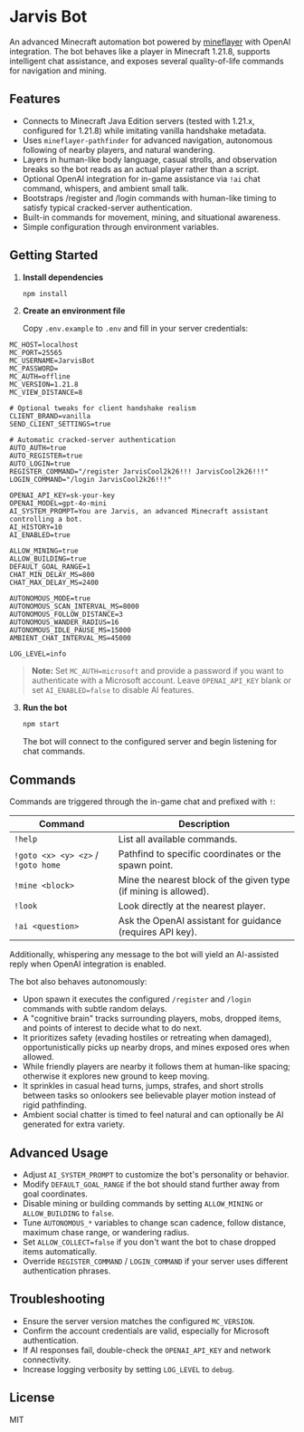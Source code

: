 # Jarvis Bot

An advanced Minecraft automation bot powered by [mineflayer](https://github.com/PrismarineJS/mineflayer) with OpenAI integration. The bot behaves like a player in Minecraft 1.21.8, supports intelligent chat assistance, and exposes several quality-of-life commands for navigation and mining.

## Features

- Connects to Minecraft Java Edition servers (tested with 1.21.x, configured for 1.21.8) while imitating vanilla handshake metadata.
- Uses `mineflayer-pathfinder` for advanced navigation, autonomous following of nearby players, and natural wandering.
- Layers in human-like body language, casual strolls, and observation breaks so the bot reads as an actual player rather than a script.
- Optional OpenAI integration for in-game assistance via `!ai` chat command, whispers, and ambient small talk.
- Bootstraps /register and /login commands with human-like timing to satisfy typical cracked-server authentication.
- Built-in commands for movement, mining, and situational awareness.
- Simple configuration through environment variables.

## Getting Started

1. **Install dependencies**

   ```bash
   npm install
   ```

2. **Create an environment file**

   Copy `.env.example` to `.env` and fill in your server credentials:

  ```env
  MC_HOST=localhost
  MC_PORT=25565
  MC_USERNAME=JarvisBot
  MC_PASSWORD=
  MC_AUTH=offline
  MC_VERSION=1.21.8
  MC_VIEW_DISTANCE=8

  # Optional tweaks for client handshake realism
  CLIENT_BRAND=vanilla
  SEND_CLIENT_SETTINGS=true

  # Automatic cracked-server authentication
  AUTO_AUTH=true
  AUTO_REGISTER=true
  AUTO_LOGIN=true
  REGISTER_COMMAND="/register JarvisCool2k26!!! JarvisCool2k26!!!"
  LOGIN_COMMAND="/login JarvisCool2k26!!!"

  OPENAI_API_KEY=sk-your-key
  OPENAI_MODEL=gpt-4o-mini
  AI_SYSTEM_PROMPT=You are Jarvis, an advanced Minecraft assistant controlling a bot.
  AI_HISTORY=10
  AI_ENABLED=true

  ALLOW_MINING=true
  ALLOW_BUILDING=true
  DEFAULT_GOAL_RANGE=1
  CHAT_MIN_DELAY_MS=800
  CHAT_MAX_DELAY_MS=2400

  AUTONOMOUS_MODE=true
  AUTONOMOUS_SCAN_INTERVAL_MS=8000
  AUTONOMOUS_FOLLOW_DISTANCE=3
  AUTONOMOUS_WANDER_RADIUS=16
  AUTONOMOUS_IDLE_PAUSE_MS=15000
  AMBIENT_CHAT_INTERVAL_MS=45000

  LOG_LEVEL=info
  ```

   > **Note:** Set `MC_AUTH=microsoft` and provide a password if you want to authenticate with a Microsoft account. Leave `OPENAI_API_KEY` blank or set `AI_ENABLED=false` to disable AI features.

3. **Run the bot**

   ```bash
   npm start
   ```

   The bot will connect to the configured server and begin listening for chat commands.

## Commands

Commands are triggered through the in-game chat and prefixed with `!`:

| Command | Description |
| --- | --- |
| `!help` | List all available commands. |
| `!goto <x> <y> <z>` / `!goto home` | Pathfind to specific coordinates or the spawn point. |
| `!mine <block>` | Mine the nearest block of the given type (if mining is allowed). |
| `!look` | Look directly at the nearest player. |
| `!ai <question>` | Ask the OpenAI assistant for guidance (requires API key). |

Additionally, whispering any message to the bot will yield an AI-assisted reply when OpenAI integration is enabled.

The bot also behaves autonomously:

- Upon spawn it executes the configured `/register` and `/login` commands with subtle random delays.
- A "cognitive brain" tracks surrounding players, mobs, dropped items, and points of interest to decide what to do next.
- It prioritizes safety (evading hostiles or retreating when damaged), opportunistically picks up nearby drops, and mines exposed ores when allowed.
- While friendly players are nearby it follows them at human-like spacing; otherwise it explores new ground to keep moving.
- It sprinkles in casual head turns, jumps, strafes, and short strolls between tasks so onlookers see believable player motion instead of rigid pathfinding.
- Ambient social chatter is timed to feel natural and can optionally be AI generated for extra variety.

## Advanced Usage

- Adjust `AI_SYSTEM_PROMPT` to customize the bot's personality or behavior.
- Modify `DEFAULT_GOAL_RANGE` if the bot should stand further away from goal coordinates.
- Disable mining or building commands by setting `ALLOW_MINING` or `ALLOW_BUILDING` to `false`.
- Tune `AUTONOMOUS_*` variables to change scan cadence, follow distance, maximum chase range, or wandering radius.
- Set `ALLOW_COLLECT=false` if you don't want the bot to chase dropped items automatically.
- Override `REGISTER_COMMAND` / `LOGIN_COMMAND` if your server uses different authentication phrases.

## Troubleshooting

- Ensure the server version matches the configured `MC_VERSION`.
- Confirm the account credentials are valid, especially for Microsoft authentication.
- If AI responses fail, double-check the `OPENAI_API_KEY` and network connectivity.
- Increase logging verbosity by setting `LOG_LEVEL` to `debug`.

## License

MIT
